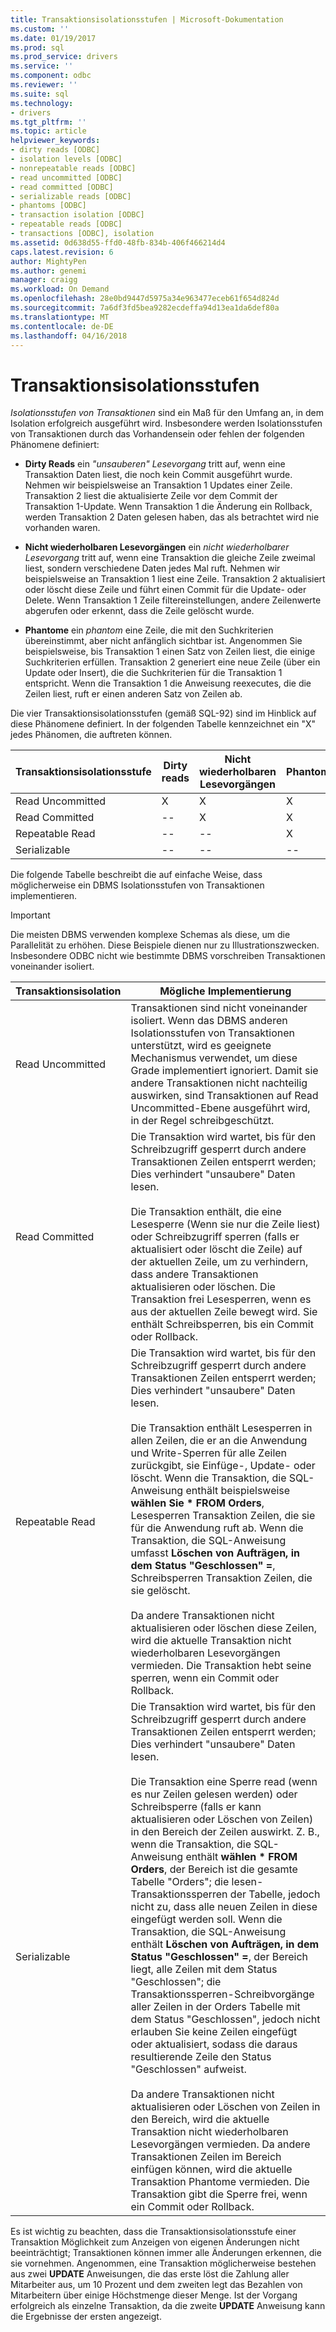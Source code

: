 ```yaml
---
title: Transaktionsisolationsstufen | Microsoft-Dokumentation
ms.custom: ''
ms.date: 01/19/2017
ms.prod: sql
ms.prod_service: drivers
ms.service: ''
ms.component: odbc
ms.reviewer: ''
ms.suite: sql
ms.technology:
- drivers
ms.tgt_pltfrm: ''
ms.topic: article
helpviewer_keywords:
- dirty reads [ODBC]
- isolation levels [ODBC]
- nonrepeatable reads [ODBC]
- read uncommitted [ODBC]
- read committed [ODBC]
- serializable reads [ODBC]
- phantoms [ODBC]
- transaction isolation [ODBC]
- repeatable reads [ODBC]
- transactions [ODBC], isolation
ms.assetid: 0d638d55-ffd0-48fb-834b-406f466214d4
caps.latest.revision: 6
author: MightyPen
ms.author: genemi
manager: craigg
ms.workload: On Demand
ms.openlocfilehash: 28e0bd9447d5975a34e963477eceb61f654d824d
ms.sourcegitcommit: 7a6df3fd5bea9282ecdeffa94d13ea1da6def80a
ms.translationtype: MT
ms.contentlocale: de-DE
ms.lasthandoff: 04/16/2018
---
```

# <a name="transaction-isolation-levels"></a>Transaktionsisolationsstufen
*Isolationsstufen von Transaktionen* sind ein Maß für den Umfang an, in dem Isolation erfolgreich ausgeführt wird. Insbesondere werden Isolationsstufen von Transaktionen durch das Vorhandensein oder fehlen der folgenden Phänomene definiert:  
  
-   **Dirty Reads** ein *"unsauberen" Lesevorgang* tritt auf, wenn eine Transaktion Daten liest, die noch kein Commit ausgeführt wurde. Nehmen wir beispielsweise an Transaktion 1 Updates einer Zeile. Transaktion 2 liest die aktualisierte Zeile vor dem Commit der Transaktion 1-Update. Wenn Transaktion 1 die Änderung ein Rollback, werden Transaktion 2 Daten gelesen haben, das als betrachtet wird nie vorhanden waren.  
  
-   **Nicht wiederholbaren Lesevorgängen** ein *nicht wiederholbarer Lesevorgang* tritt auf, wenn eine Transaktion die gleiche Zeile zweimal liest, sondern verschiedene Daten jedes Mal ruft. Nehmen wir beispielsweise an Transaktion 1 liest eine Zeile. Transaktion 2 aktualisiert oder löscht diese Zeile und führt einen Commit für die Update- oder Delete. Wenn Transaktion 1 Zeile filtereinstellungen, andere Zeilenwerte abgerufen oder erkennt, dass die Zeile gelöscht wurde.  
  
-   **Phantome** ein *phantom* eine Zeile, die mit den Suchkriterien übereinstimmt, aber nicht anfänglich sichtbar ist. Angenommen Sie beispielsweise, bis Transaktion 1 einen Satz von Zeilen liest, die einige Suchkriterien erfüllen. Transaktion 2 generiert eine neue Zeile (über ein Update oder Insert), die die Suchkriterien für die Transaktion 1 entspricht. Wenn die Transaktion 1 die Anweisung reexecutes, die die Zeilen liest, ruft er einen anderen Satz von Zeilen ab.  
  
 Die vier Transaktionsisolationsstufen (gemäß SQL-92) sind im Hinblick auf diese Phänomene definiert. In der folgenden Tabelle kennzeichnet ein "X" jedes Phänomen, die auftreten können.  
  
|Transaktionsisolationsstufe|Dirty reads|Nicht wiederholbaren Lesevorgängen|Phantome|  
|---------------------------------|-----------------|-------------------------|--------------|  
|Read Uncommitted|X|X|X|  
|Read Committed|--|X|X|  
|Repeatable Read|--|--|X|  
|Serializable|--|--|--|  
  
 Die folgende Tabelle beschreibt die auf einfache Weise, dass möglicherweise ein DBMS Isolationsstufen von Transaktionen implementieren.  
  
> [!IMPORTANT]  
>  Die meisten DBMS verwenden komplexe Schemas als diese, um die Parallelität zu erhöhen. Diese Beispiele dienen nur zu Illustrationszwecken. Insbesondere ODBC nicht wie bestimmte DBMS vorschreiben Transaktionen voneinander isoliert.  
  
|Transaktionsisolation|Mögliche Implementierung|  
|---------------------------|-----------------------------|  
|Read Uncommitted|Transaktionen sind nicht voneinander isoliert. Wenn das DBMS anderen Isolationsstufen von Transaktionen unterstützt, wird es geeignete Mechanismus verwendet, um diese Grade implementiert ignoriert. Damit sie andere Transaktionen nicht nachteilig auswirken, sind Transaktionen auf Read Uncommitted-Ebene ausgeführt wird, in der Regel schreibgeschützt.|  
|Read Committed|Die Transaktion wird wartet, bis für den Schreibzugriff gesperrt durch andere Transaktionen Zeilen entsperrt werden; Dies verhindert "unsaubere" Daten lesen.<br /><br /> Die Transaktion enthält, die eine Lesesperre (Wenn sie nur die Zeile liest) oder Schreibzugriff sperren (falls er aktualisiert oder löscht die Zeile) auf der aktuellen Zeile, um zu verhindern, dass andere Transaktionen aktualisieren oder löschen. Die Transaktion frei Lesesperren, wenn es aus der aktuellen Zeile bewegt wird. Sie enthält Schreibsperren, bis ein Commit oder Rollback.|  
|Repeatable Read|Die Transaktion wird wartet, bis für den Schreibzugriff gesperrt durch andere Transaktionen Zeilen entsperrt werden; Dies verhindert "unsaubere" Daten lesen.<br /><br /> Die Transaktion enthält Lesesperren in allen Zeilen, die er an die Anwendung und Write-Sperren für alle Zeilen zurückgibt, sie Einfüge-, Update- oder löscht. Wenn die Transaktion, die SQL-Anweisung enthält beispielsweise **wählen Sie \* FROM Orders**, Lesesperren Transaktion Zeilen, die sie für die Anwendung ruft ab. Wenn die Transaktion, die SQL-Anweisung umfasst **Löschen von Aufträgen, in dem Status "Geschlossen" =**, Schreibsperren Transaktion Zeilen, die sie gelöscht.<br /><br /> Da andere Transaktionen nicht aktualisieren oder löschen diese Zeilen, wird die aktuelle Transaktion nicht wiederholbaren Lesevorgängen vermieden. Die Transaktion hebt seine sperren, wenn ein Commit oder Rollback.|  
|Serializable|Die Transaktion wird wartet, bis für den Schreibzugriff gesperrt durch andere Transaktionen Zeilen entsperrt werden; Dies verhindert "unsaubere" Daten lesen.<br /><br /> Die Transaktion eine Sperre read (wenn es nur Zeilen gelesen werden) oder Schreibsperre (falls er kann aktualisieren oder Löschen von Zeilen) in den Bereich der Zeilen auswirkt. Z. B., wenn die Transaktion, die SQL-Anweisung enthält **wählen \* FROM Orders**, der Bereich ist die gesamte Tabelle "Orders"; die lesen-Transaktionssperren der Tabelle, jedoch nicht zu, dass alle neuen Zeilen in diese eingefügt werden soll. Wenn die Transaktion, die SQL-Anweisung enthält **Löschen von Aufträgen, in dem Status "Geschlossen" =**, der Bereich liegt, alle Zeilen mit dem Status "Geschlossen"; die Transaktionssperren-Schreibvorgänge aller Zeilen in der Orders Tabelle mit dem Status "Geschlossen", jedoch nicht erlauben Sie keine Zeilen eingefügt oder aktualisiert, sodass die daraus resultierende Zeile den Status "Geschlossen" aufweist.<br /><br /> Da andere Transaktionen nicht aktualisieren oder Löschen von Zeilen in den Bereich, wird die aktuelle Transaktion nicht wiederholbaren Lesevorgängen vermieden. Da andere Transaktionen Zeilen im Bereich einfügen können, wird die aktuelle Transaktion Phantome vermieden. Die Transaktion gibt die Sperre frei, wenn ein Commit oder Rollback.|  
  
 Es ist wichtig zu beachten, dass die Transaktionsisolationsstufe einer Transaktion Möglichkeit zum Anzeigen von eigenen Änderungen nicht beeinträchtigt; Transaktionen können immer alle Änderungen erkennen, die sie vornehmen. Angenommen, eine Transaktion möglicherweise bestehen aus zwei **UPDATE** Anweisungen, die das erste löst die Zahlung aller Mitarbeiter aus, um 10 Prozent und dem zweiten legt das Bezahlen von Mitarbeitern über einige Höchstmenge dieser Menge. Ist der Vorgang erfolgreich als einzelne Transaktion, da die zweite **UPDATE** Anweisung kann die Ergebnisse der ersten angezeigt.
